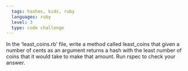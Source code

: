 ```yaml
---
  tags: hashes, kids, ruby  
  languages: ruby
  level: 3
  type: code challenge
---
```


In the ‘least_coins.rb’ file, write a method called least_coins that given a number of cents as an argument returns a hash with the least number of coins that it would take to make that amount. Run rspec to check your answer.

